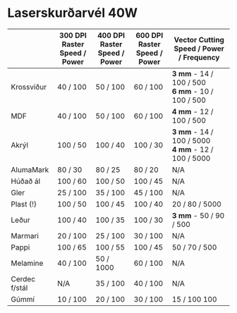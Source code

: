 # Laserskurðarvél 40W

|                   |   300 DPI Raster<br>Speed / Power | 400 DPI Raster<br>Speed / Power  | 600 DPI Raster <br>Speed / Power | Vector Cutting <br>Speed / Power / Frequency
|   ---             |   ---         |   ---             |   ---             |   ---
|   Krossviður      |   40 / 100    |   50 / 100        |   60 / 100       |   <b>3 mm</b> - 14 / 100 / 500<br><b>6 mm</b> - 10 / 100 / 500<br>
|   MDF             |   40 / 100    |   50 / 100        |   60 / 100       |   <b>4 mm</b> - 12 / 100 / 500<br>
|   Akrýl           |   100 / 50    |   100 / 40        |   100 / 30        |   <b>3 mm</b> - 14 / 100 / 5000<br><b>4 mm</b> - 12 / 100 / 5000<br>
|   AlumaMark       |   80 / 30     |   80 / 25         |   80 / 20         |   N/A
|   Húðað ál        |   100 / 60    |   100 / 50        |   100 / 45        |   N/A
|   Gler            |   25 / 100    |   35 / 100        |   45 / 100        |   N/A
|   Plast (!)       |   100 / 50    |   100 / 45        |   100 / 40        |   20 / 80 / 5000
|   Leður           |   100 / 40    |   100 / 35        |   100 / 30        |   <b>3 mm</b> - 50 / 90 / 500
|   Marmari         |   20 / 100    |   25 / 100        |   30 / 100        |   N/A
|   Pappi           |   100 / 65    |   100 / 55        |   100 / 45        |   50 / 70 / 500
|   Melamine        |   40 / 100    |   50 / 1000       |   60 / 100        |   N/A
|   Cerdec f/stál   |   N/A         |   35 / 100        |   40 / 100        |   N/A
|   Gúmmí           |   10 / 100    |   20 / 100        |   30 / 100        |   15 / 100 100
